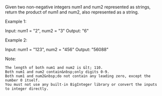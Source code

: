 Given two non-negative integers num1 and num2 represented as strings, return the product of num1 and num2, also represented as a string.

Example 1:


Input: num1 = &quot;2&quot;, num2 = &quot;3&quot;
Output: &quot;6&quot;

Example 2:


Input: num1 = &quot;123&quot;, num2 = &quot;456&quot;
Output: &quot;56088&quot;


Note:


	The length of both num1 and num2 is &lt; 110.
	Both num1 and num2 contain&nbsp;only digits 0-9.
	Both num1 and num2&nbsp;do not contain any leading zero, except the number 0 itself.
	You must not use any built-in BigInteger library or convert the inputs to integer directly.

